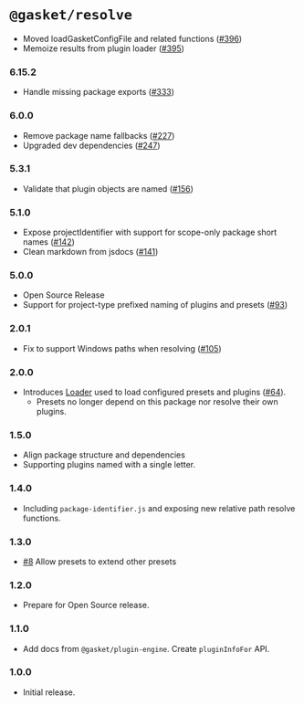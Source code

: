 # `@gasket/resolve`

- Moved loadGasketConfigFile and related functions ([#396])
- Memoize results from plugin loader ([#395])

### 6.15.2

- Handle missing package exports ([#333])

### 6.0.0

- Remove package name fallbacks ([#227])
- Upgraded dev dependencies ([#247])

### 5.3.1

- Validate that plugin objects are named ([#156])

### 5.1.0

- Expose projectIdentifier with support for scope-only package short names ([#142])
- Clean markdown from jsdocs ([#141])

### 5.0.0

- Open Source Release
- Support for project-type prefixed naming of plugins and presets ([#93])

### 2.0.1

- Fix to support Windows paths when resolving ([#105])


### 2.0.0

- Introduces [Loader] used to load configured presets and plugins ([#64]).
  - Presets no longer depend on this package nor resolve their own plugins.

### 1.5.0

- Align package structure and dependencies
- Supporting plugins named with a single letter.

### 1.4.0

- Including `package-identifier.js` and exposing new relative path resolve functions.

### 1.3.0

- [#8] Allow presets to extend other presets

### 1.2.0

- Prepare for Open Source release.

### 1.1.0

- Add docs from `@gasket/plugin-engine`. Create `pluginInfoFor` API.

### 1.0.0

- Initial release.


[#8]: https://github.com/godaddy/gasket/pull/8
[#64]: https://github.com/godaddy/gasket/pull/64
[#93]: https://github.com/godaddy/gasket/pull/93
[#105]: https://github.com/godaddy/gasket/pull/105
[#141]: https://github.com/godaddy/gasket/pull/141
[#142]: https://github.com/godaddy/gasket/pull/142
[#156]: https://github.com/godaddy/gasket/pull/156
[#227]: https://github.com/godaddy/gasket/pull/227
[#247]: https://github.com/godaddy/gasket/pull/247
[#333]: https://github.com/godaddy/gasket/pull/333
[#395]: https://github.com/godaddy/gasket/pull/395
[#396]: https://github.com/godaddy/gasket/pull/396

[Loader]:/packages/gasket-resolve/docs/api.md#loader

